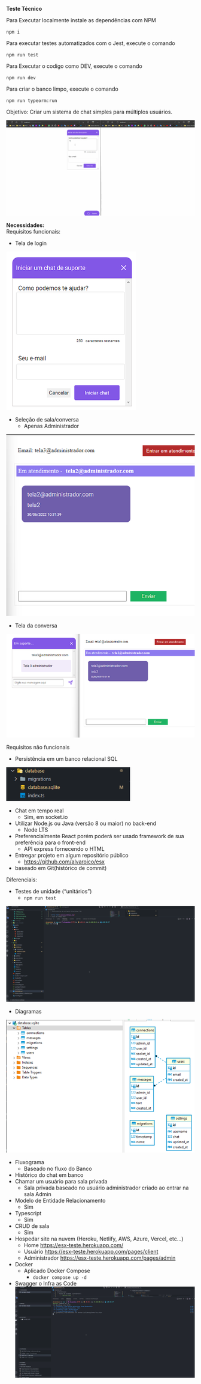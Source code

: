 **Teste Técnico**  

Para Executar localmente instale as dependências com NPM

```
npm i
```

Para executar testes automatizados com o Jest, execute o comando

```
npm run test
```

Para Executar o codigo como DEV, execute o comando

```
npm run dev
```

Para criar o banco limpo, execute o comando

```
npm run typeorm:run
```

Objetivo: Criar um sistema de chat simples para múltiplos 
usuários. 

![Tela Chat](/anexos/chat.gif)

**Necessidades:**   
Requisitos funcionais:
- Tela de login 
  
![Tela Chat](/anexos/TelaLogin.png)
- Seleção de sala/conversa 
  - Apenas Administrador

![Tela Chat](/anexos/TelaAdmin.png)
- Tela da conversa 

![Tela Chat](/anexos/TelaConversa.png)

Requisitos não funcionais 
- Persistência em um banco relacional SQL

![Tela Chat](/anexos/DBRepo.png)
- Chat em tempo real
  - Sim, em socket.io
- Utilizar Node.js ou Java (versão 8 ou maior) no back-end 
  - Node LTS
- Preferencialmente React porém poderá ser usado framework de sua preferência para o front-end 
  - API express fornecendo o HTML
- Entregar projeto em algum repositório público 
  - https://github.com/alvaroico/esx
- baseado em Git(histórico de commit)

Diferenciais: 
- Testes de unidade (“unitários”) 
  - `` npm run test  ``

![Tela Chat](/anexos/teste.gif)

- Diagramas 

![Tela Chat](/anexos/DiagramaSQL.png)

- Fluxograma 
  - Baseado no fluxo do Banco
- Histórico do chat em banco 
- Chamar um usuário para sala privada 
  - Sala privada baseado no usuário administrador criado ao entrar na sala Admin
- Modelo de Entidade Relacionamento 
  - Sim
- Typescript 
  - Sim
- CRUD de sala 
  - Sim
- Hospedar site na nuvem (Heroku, Netlify, AWS, Azure, Vercel, etc...) 
  - Home https://esx-teste.herokuapp.com/
  - Usuário https://esx-teste.herokuapp.com/pages/client
  - Administrador https://esx-teste.herokuapp.com/pages/admin
- Docker 
  - Aplicado Docker Compose
    - ``docker compose up -d``
- Swagger o Infra as Code 
![Tela Chat](/anexos/DockerCompose.gif)